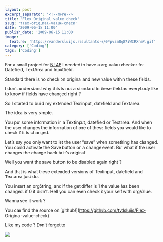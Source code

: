```yaml
---
layout: post
excerpt_separator: '<!--more-->'
title: 'Flex Original value check'
slug: 'flex-original-value-check'
date: '2009-06-15 11:00'
publish_date: '2009-06-15 11:00'
image:
  feature: 'https://vandersluijs.resultants-e/0*pvzm8qD7iWIRXhmP.gif'
category: ['Coding']
tags: ['Coding']
---
```

For a small project for [NL4B](http://www.nl4b.com/ "NL for Business") I
needed to have a org valau checker for Datefield, TextArea and Inputfield.  
  
Standard there is no check on original and new value within these fields.  
  
I don’t understand why this is not a standard in these field as everybody like
to know if fields have changed right ?  
  
So I started to build my extended Textinput, datefield and Textarea.  
  
  
  
The idea is very simple.  
  
You put some information in a Textinput, datefield or Textarea. And when the
user changes the information of one of these fields you would like to check if
it is changed.  
  
Let’s say you only want to let the user “save” when something has changed. You
could activate the Save button on a change event. But what if the user changes
the change back to it’s original.  
  
Well you want the save button to be disabled again right ?  
  
And that is what these extended versions of Textinput, datefield and Textarea
just do.  
  
You insert an orgString, and if the get differ is 1 the value has been
changed. if 0 it didn’t. Hell you can even check it your self with orgValue.  
  
Wanna see it work ?

You can find the source on [github!](https://github.com/tvdsluijs/Flex-
Original-value-check)  
  
Like my code ? Don’t forget to

![](https://vandersluijs.resultants-e/0*pvzm8qD7iWIRXhmP.gif)

